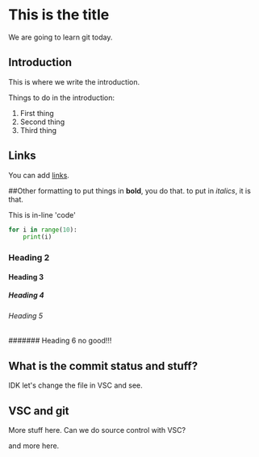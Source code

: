 # This is the title
We are going to learn git today.

## Introduction
This is where we write the introduction.

Things to do in the introduction:

1. First thing
2. Second thing
3. Third thing

## Links
You can add [links](https://github.com/c-f-rey/204gh/blob/master/github_tutorial.md).

##Other formatting
to put things in **bold**, you do that. to put in *italics*, it is that.

This is in-line 'code'


```python
for i in range(10):
    print(i)
```
### Heading 2
#### Heading 3
##### Heading 4
###### Heading 5
####### Heading 6 no good!!!

## What is the commit status and stuff?

IDK let's change the file in VSC and see.


## VSC and git
More stuff here. Can we do source control with VSC?

and more here.